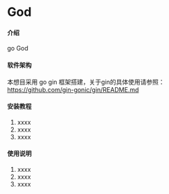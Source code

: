 # God

#### 介绍
go God 

#### 软件架构
本想目采用 go gin 框架搭建，关于gin的具体使用请参照：
 https://github.com/gin-gonic/gin/README.md


#### 安装教程

1. xxxx
2. xxxx
3. xxxx

#### 使用说明

1. xxxx
2. xxxx
3. xxxx


